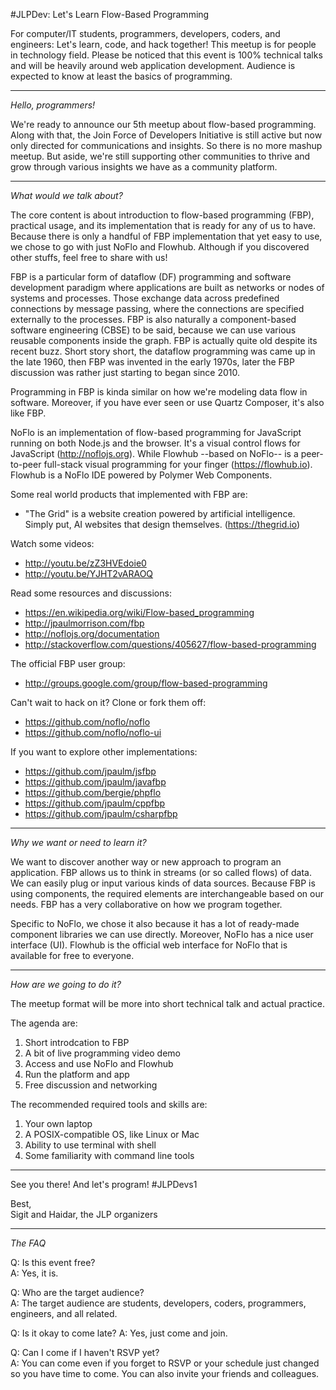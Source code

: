 #JLPDev: Let's Learn Flow-Based Programming

For computer/IT students, programmers, developers, coders, and engineers: Let's learn, code, and hack together! This meetup is for people in technology field. Please be noticed that this event is 100% technical talks and will be heavily around web application development. Audience is expected to know at least the basics of programming.

-  -  -  -  -

*Hello, programmers!*

We're ready to announce our 5th meetup about flow-based programming. Along with that, the Join Force of Developers Initiative is still active but now only directed for communications and insights. So there is no more mashup meetup. But aside, we're still supporting other communities to thrive and grow through various insights we have as a community platform.

-  -  -  -  - 

*What would we talk about?*

The core content is about introduction to flow-based programming (FBP), practical usage, and its implementation that is ready for any of us to have. Because there is only a handful of FBP implementation that yet easy to use, we chose to go with just NoFlo and Flowhub. Although if you discovered other stuffs, feel free to share with us!

FBP is a particular form of dataflow (DF) programming and software development paradigm where applications are built as networks or nodes of systems and processes. Those exchange data across predefined connections by message passing, where the connections are specified externally to the processes. FBP is also naturally a component-based software engineering (CBSE) to be said, because we can use various reusable components inside the graph. FBP is actually quite old despite its recent buzz. Short story short, the dataflow programming was came up in the late 1960, then FBP was invented in the early 1970s, later the FBP discussion was rather just starting to began since 2010.

Programming in FBP is kinda similar on how we're modeling data flow in software. Moreover, if you have ever seen or use Quartz Composer, it's also like FBP.

NoFlo is an implementation of flow-based programming for JavaScript running on both Node.js and the browser. It's a visual control flows for JavaScript (http://noflojs.org). While Flowhub --based on NoFlo-- is a peer-to-peer full-stack visual programming for your finger (https://flowhub.io). Flowhub is a NoFlo IDE powered by Polymer Web Components.

Some real world products that implemented with FBP are:
* "The Grid" is a website creation powered by artificial intelligence. Simply put, AI websites that design themselves. (https://thegrid.io)

Watch some videos:
* http://youtu.be/zZ3HVEdoie0
* http://youtu.be/YJHT2vARAOQ

Read some resources and discussions:
* https://en.wikipedia.org/wiki/Flow-based_programming
* http://jpaulmorrison.com/fbp
* http://noflojs.org/documentation
* http://stackoverflow.com/questions/405627/flow-based-programming

The official FBP user group:
* http://groups.google.com/group/flow-based-programming

Can't wait to hack on it? Clone or fork them off:
* https://github.com/noflo/noflo
* https://github.com/noflo/noflo-ui

If you want to explore other implementations:
* https://github.com/jpaulm/jsfbp
* https://github.com/jpaulm/javafbp
* https://github.com/bergie/phpflo
* https://github.com/jpaulm/cppfbp
* https://github.com/jpaulm/csharpfbp

-  -  -  -  -

*Why we want or need to learn it?*

We want to discover another way or new approach to program an application. FBP allows us to think in streams (or so called flows) of data. We can easily plug or input various kinds of data sources. Because FBP is using components, the required elements are interchangeable based on our needs. FBP has a very collaborative on how we program together.

Specific to NoFlo, we chose it also because it has a lot of ready-made component libraries we can use directly. Moreover, NoFlo has a nice user interface (UI). Flowhub is the official web interface for NoFlo that is available for free to everyone.

-  -  -  -  -

*How are we going to do it?*

The meetup format will be more into short technical talk and actual practice.

The agenda are:

1. Short introdcation to FBP
2. A bit of live programming video demo
3. Access and use NoFlo and Flowhub
4. Run the platform and app
5. Free discussion and networking

The recommended required tools and skills are:

1. Your own laptop
2. A POSIX-compatible OS, like Linux or Mac
3. Ability to use terminal with shell
4. Some familiarity with command line tools

-  -  -  -  -

See you there! And let's program! #JLPDevs1

Best,  
Sigit and Haidar, the JLP organizers

-  -  -  -  -

*The FAQ*

Q: Is this event free?  
A: Yes, it is. 

Q: Who are the target audience?  
A: The target audience are students, developers, coders, programmers, engineers, and all related.

Q: Is it okay to come late?
A: Yes, just come and join.

Q: Can I come if I haven't RSVP yet?  
A: You can come even if you forget to RSVP or your schedule just changed so you have time to come. You can also invite your friends and colleagues.

